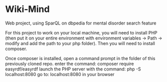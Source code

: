 # Wiki-Mind
Web project, using SparQL on dbpedia for mental disorder search feature

For this project to work on your local machine, you will need to install PHP (then put it on your entire environment with environment variables -> Path -> modify and add the path to your php folder).
Then you will need to install composer. 

Once composer is installed, open a command prompt in the folder of this previously cloned repo. 
enter the command: composer require easyrdf/easyrdf 
launch the PHP server with the command: php -S localhost:8080 
go to: localhost:8080 in your browser